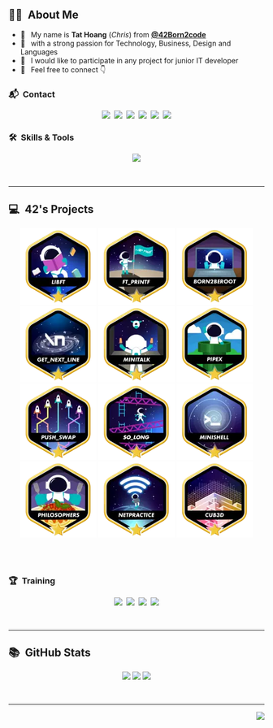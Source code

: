 ## 👨‍💻&ensp;About Me
- 🏫&ensp; My name is <strong>Tat Hoang</strong> (<i>Chris</i>) from [<b>@42Born2code</b>](https://github.com/42School) <br>
- 💞️&ensp; with a strong passion for Technology, Business, Design and Languages <br>
- 🎯&ensp; I would like to participate in any project for junior IT developer <br>
- 👋&ensp; Feel free to connect 👇 <br>

### 📬&ensp;Contact
<p align="center">
  <a href="https://linkedin.com/in/ngtathoang">
    <img src="https://img.shields.io/badge/LinkedIn-%230077B5.svg?&style=for-the-badge&logo=linkedin&logoColor=white" height="35" /></a>&nbsp;
  <a href="mailto:ngtathoang@gmail.com?subject=Hello%20Tat%20Hoang,%20from%20Github">
    <img src="https://img.shields.io/badge/gmail-%23D14836.svg?&style=for-the-badge&logo=gmail&logoColor=white" height="35" /></a>&nbsp;
  <a href="https://wa.me/+33622862262?text=Hello%20Tat%20Hoang,%20from%20Github">
    <img src="https://img.shields.io/badge/WhatsApp-25D366.svg?&style=for-the-badge&logo=whatsapp&logoColor=white" height="35" /></a>&nbsp;
  <a href="https://discord.com/users/1243600723661426699">
    <img src="https://img.shields.io/badge/Discord-%235865F2.svg?&style=for-the-badge&logo=discord&logoColor=white" height="35" /></a>&nbsp;
  <a href="https://instagram.com/tat.hoang">
    <img src="https://img.shields.io/badge/Instagram-%23E4405F.svg?&style=for-the-badge&logo=Instagram&logoColor=white" height="35" /></a>&nbsp;
  <a href="https://medium.com/@Kr1sNg">
    <img src="https://img.shields.io/badge/Medium-12100E?style=for-the-badge&logo=medium&logoColor=white" height="35" />
  </a>
</p>

### 🛠️&ensp;Skills & Tools
<p align="center">
  <a href="https://skillicons.dev">
    <img src="https://skillicons.dev/icons?i=git,bash,c,py,r,sqlite,vim,vscode" />
  </a>
</p>
<br>

---

## 💻&ensp;42's Projects
<p align="center">
  <a href="https://github.com/Kr1sNg/42cursus-Libft">
    <img src="https://github.com/leogaudin/42_project_badges/raw/main/badges/libft_bonus.webp" /></a>
  <a href="https://github.com/Kr1sNg/42cursus-ft_printf">
    <img src="https://github.com/leogaudin/42_project_badges/raw/main/badges/ft_printf_bonus.webp" /></a>
  <a href="https://medium.com/@Kr1sNg/were-we-born2beroot-6fe99898de07">
    <img src="https://github.com/leogaudin/42_project_badges/raw/main/badges/born2beroot_bonus.webp" /></a>
  <a href="https://github.com/Kr1sNg/42cursus-get_next_line">
    <img src="https://github.com/leogaudin/42_project_badges/raw/main/badges/get_next_line_bonus.webp" /></a>
  <a href="https://github.com/Kr1sNg/42cursus-minitalk">
    <img src="https://github.com/leogaudin/42_project_badges/raw/main/badges/minitalk_bonus.webp" /></a>
  <a href="https://github.com/Kr1sNg/42cursus-pipex">
    <img src="https://github.com/leogaudin/42_project_badges/raw/main/badges/pipex_bonus.webp" /></a>
  <a href="https://github.com/Kr1sNg/42cursus-push_swap">
    <img src="https://github.com/leogaudin/42_project_badges/raw/main/badges/push_swap_bonus.webp" /></a>
  <a href="https://github.com/Kr1sNg/42cursus-so_long">
    <img src="https://github.com/leogaudin/42_project_badges/raw/main/badges/so_long_bonus.webp" /></a>
  <a href="https://github.com/Kr1sNg/42cursus-Minishell">
    <img src="https://github.com/leogaudin/42_project_badges/raw/main/badges/minishell_bonus.webp" /></a>
  <a href="https://github.com/Kr1sNg/42cursus-Philosophers">
    <img src="https://github.com/leogaudin/42_project_badges/raw/main/badges/philosophers_bonus.webp" /></a>
  <a href="https://medium.com/@Kr1sNg/practice-on-the-subject-of-networking-7cb006bde901">
    <img src="https://github.com/leogaudin/42_project_badges/raw/main/badges/netpractice_bonus.webp" /></a>
  <a href="https://github.com/Kr1sNg/42cursus-cub3D">
    <img src="https://github.com/leogaudin/42_project_badges/raw/main/badges/cub3d_bonus.webp" /></a>
</p>
<br><br>

### 🏆&ensp;Training
<p align="center">
  <a href="https://www.codingame.com/profile/df8b7b1f2322234508285e3b3dc207e80943546"><img src="https://img.shields.io/badge/CodinGame-yellow?style=for-the-badge&logo=CodinGame&logoColor=white" height="30" /></a>&nbsp;
  <a href="https://leetcode.com/u/Kr1sNg/">
    <img src="https://img.shields.io/badge/-LeetCode-FFA116?style=for-the-badge&logo=LeetCode&logoColor=black" height="30" /></a>&nbsp;
  <a href="https://www.codewars.com/users/Kr1sNg">
    <img src="https://img.shields.io/badge/Codewars-B1361E?style=for-the-badge&logo=Codewars&logoColor=white" height="30" /></a>&nbsp;
  <a href="https://www.hackerrank.com/profile/Kr1sNg">
    <img src="https://img.shields.io/badge/-Hackerrank-2EC866?style=for-the-badge&logo=HackerRank&logoColor=white" height="30" /></a>
</p>
<br>

---

## 📚&ensp;GitHub Stats
<p align="center">
  <img src="https://github-readme-stats.vercel.app/api/top-langs/?username=Kr1sNg&theme=tokyonight&hide_border=false&include_all_commits=true&count_private=true&layout=compact" height="150" />
  <img src="https://github-readme-stats.vercel.app/api?username=Kr1sNg&theme=tokyonight&hide_border=false&include_all_commits=true&count_private=true" height="150" />
  <img src="https://github-readme-streak-stats.herokuapp.com/?user=Kr1sNg&theme=tokyonight&hide_border=false" height="150" />
</p>
<br>

---
<p align="right">
<img src="https://komarev.com/ghpvc/?username=Kr1sNg&color=green&style=flat-square&base=10000" />
</p>

<!---
Kr1sNg/Kr1sNg is a ✨ special ✨ repository because its `README.md` (this file) appears on your GitHub profile.
You can click the Preview link to take a look at your changes.
--->
